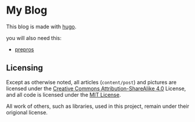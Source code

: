# My Blog

This blog is made with [hugo](http://gohugo.io/overview/installing/).

you will also need this:
- [prepros](https://prepros.io/)

## Licensing 
Except as otherwise noted, all articles (`content/post`) and pictures are licensed under the [Creative Commons Attribution-ShareAlike 4.0](http://creativecommons.org/licenses/by-sa/4.0/) License, and all code is licensed under the [MIT License](https://github.com/niklas-heer/blog/blob/master/LICENSE).

All work of others, such as libraries, used in this project, remain under their origional license.